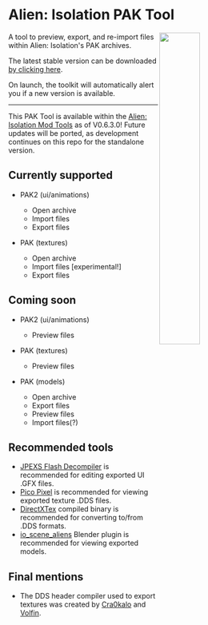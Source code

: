 # Alien: Isolation PAK Tool

<img src="https://i.imgur.com/CNAPK4r.png" align="right" width="40%">

A tool to preview, export, and re-import files within Alien: Isolation's PAK archives.

The latest stable version can be downloaded [by clicking here](https://github.com/MattFiler/AlienPAK/raw/master/AlienPAK.exe).

On launch, the toolkit will automatically alert you if a new version is available.

***

This PAK Tool is available within the [Alien: Isolation Mod Tools](https://github.com/MattFiler/LegendPlugin) as of V0.6.3.0! Future updates will be ported, as development continues on this repo for the standalone version.


## Currently supported

- PAK2 (ui/animations)
  - Open archive
  - Import files
  - Export files
  
- PAK (textures)
  - Open archive
  - Import files [experimental!]
  - Export files

## Coming soon

- PAK2 (ui/animations)
  - Preview files

- PAK (textures)
  - Preview files
  
- PAK (models)
  - Open archive
  - Export files
  - Preview files
  - Import files(?)


## Recommended tools

 * [JPEXS Flash Decompiler](https://github.com/jindrapetrik/jpexs-decompiler) is recommended for editing exported UI .GFX files.
 * [Pico Pixel](https://pixelandpolygon.com/) is recommended for viewing exported texture .DDS files.
 * [DirectXTex](https://github.com/microsoft/DirectXTex/releases) compiled binary is recommended for converting to/from .DDS formats.
 * [io_scene_aliens](https://forum.xentax.com/viewtopic.php?t=12079&start=90#p103131) Blender plugin is recommended for viewing exported models.


## Final mentions

 * The DDS header compiler used to export textures was created by [Cra0kalo](https://github.com/cra0kalo) and [Volfin](https://github.com/volfin). 
